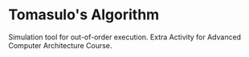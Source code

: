 Tomasulo's Algorithm
===================

Simulation tool for out-of-order execution. Extra Activity for Advanced Computer Architecture Course. 
